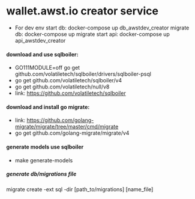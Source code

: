# wallet.awst.io creator service

- For dev env
    start db: docker-compose up db_awstdev_creator
    migrate db: docker-compose up migrate
    start api: docker-compose up api_awstdev_creator

#### download and use sqlboiler:
  - GO111MODULE=off go get github.com/volatiletech/sqlboiler/drivers/sqlboiler-psql
  - go get github.com/volatiletech/sqlboiler/v4
  - go get github.com/volatiletech/null/v8
  - link: https://github.com/volatiletech/sqlboiler

#### download and install go migrate:
  - link: https://github.com/golang-migrate/migrate/tree/master/cmd/migrate
  - go get github.com/golang-migrate/migrate/v4

#### generate models use sqlboiler
  - make generate-models
  
##### generate db/migrations file
migrate create -ext sql -dir [path_to/migrations] [name_file]

